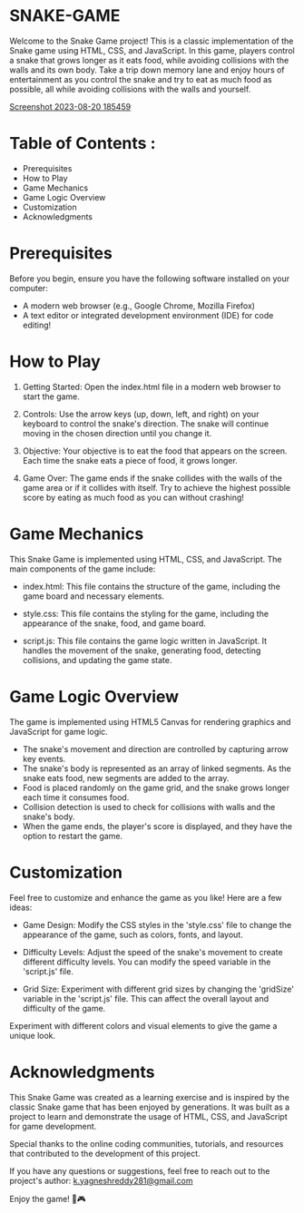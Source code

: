 # SNAKE-GAME
Welcome to the Snake Game project! This is a classic implementation of the Snake game using HTML, CSS, and JavaScript. In this game, players control a snake that grows longer as it eats food, while avoiding collisions with the walls and its own body. Take a trip down memory lane and enjoy hours of entertainment as you control the snake and try to eat as much food as possible, all while avoiding collisions with the walls and yourself.  

[Screenshot 2023-08-20 185459](https://github.com/Yagnesh-R/SNAKE-GAME/assets/134995348/79623db1-20ce-48f0-9247-3f29bb0a0d9d)


# Table of Contents : 
- Prerequisites 
- How to Play
- Game Mechanics
- Game Logic Overview
- Customization
- Acknowledgments


# Prerequisites
 Before you begin, ensure you have the following software installed on your computer:

- A modern web browser (e.g., Google Chrome, Mozilla Firefox)
- A text editor or integrated development environment (IDE) for code editing!


# How to Play
1. Getting Started: Open the index.html file in a modern web browser to start the game.

2. Controls: Use the arrow keys (up, down, left, and right) on your keyboard to control the snake's direction. The snake will continue moving in the chosen direction until you change it.

3. Objective: Your objective is to eat the food that appears on the screen. Each time the snake eats a piece of food, it grows longer.

4. Game Over: The game ends if the snake collides with the walls of the game area or if it collides with itself. Try to achieve the highest possible score by eating as much food as you can without crashing!

# Game Mechanics

This Snake Game is implemented using HTML, CSS, and JavaScript. The main components of the game include:

- index.html: This file contains the structure of the game, including the game board and necessary elements.

- style.css: This file contains the styling for the game, including the appearance of the snake, food, and game board.

- script.js: This file contains the game logic written in JavaScript. It handles the movement of the snake, generating food, detecting collisions, and updating the game state.

# Game Logic Overview

The game is implemented using HTML5 Canvas for rendering graphics and JavaScript for game logic.

- The snake's movement and direction are controlled by capturing arrow key events.
- The snake's body is represented as an array of linked segments. As the snake eats food, new segments are added to the array.
- Food is placed randomly on the game grid, and the snake grows longer each time it consumes food.
- Collision detection is used to check for collisions with walls and the snake's body.
- When the game ends, the player's score is displayed, and they have the option to restart the game.

# Customization

Feel free to customize and enhance the game as you like! Here are a few ideas:

- Game Design: Modify the CSS styles in the 'style.css' file to change the appearance of the game, such as colors, fonts, and layout.

- Difficulty Levels: Adjust the speed of the snake's movement to create different difficulty levels. You can modify the speed variable in the 'script.js' file.

- Grid Size: Experiment with different grid sizes by changing the 'gridSize' variable in the 'script.js' file. This can affect the overall layout and difficulty of the game.

Experiment with different colors and visual elements to give the game a unique look.

# Acknowledgments

This Snake Game was created as a learning exercise and  is inspired by the classic Snake game that has been enjoyed by generations. It was built as a project to learn and demonstrate the usage of HTML, CSS, and JavaScript for game development.


Special thanks to the online coding communities, tutorials, and resources that contributed to the development of this project.

If you have any questions or suggestions, feel free to reach out to the project's author: k.yagneshreddy281@gmail.com

Enjoy the game! 🐍🎮
